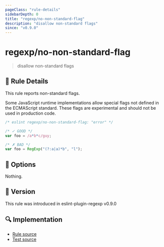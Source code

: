 ```yaml
---
pageClass: "rule-details"
sidebarDepth: 0
title: "regexp/no-non-standard-flag"
description: "disallow non-standard flags"
since: "v0.9.0"
---
```

# regexp/no-non-standard-flag

> disallow non-standard flags

## :book: Rule Details

This rule reports non-standard flags.

Some JavaScript runtime implementations allow special flags not defined in the ECMAScript standard. These flags are experimental and should not be used in production code.

<eslint-code-block>

```js
/* eslint regexp/no-non-standard-flag: "error" */

/* ✓ GOOD */
var foo = /a*b*c/guy;

/* ✗ BAD */
var foo = RegExp("(?:a|a)*b", "l");
```

</eslint-code-block>

## :wrench: Options

Nothing.

## :rocket: Version

This rule was introduced in eslint-plugin-regexp v0.9.0

## :mag: Implementation

- [Rule source](https://github.com/ota-meshi/eslint-plugin-regexp/blob/master/lib/rules/no-non-standard-flag.ts)
- [Test source](https://github.com/ota-meshi/eslint-plugin-regexp/blob/master/tests/lib/rules/no-non-standard-flag.ts)
